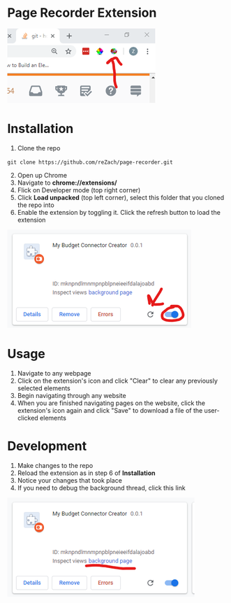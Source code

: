 # Page Recorder Extension
![](./README%20images/Menu%20icon.png)

# Installation
1. Clone the repo 

`git clone https://github.com/reZach/page-recorder.git`

2. Open up Chrome
3. Navigate to **chrome://extensions/**
4. Flick on Developer mode (top right corner)
5. Click **Load unpacked** (top left corner), select this folder that you cloned the repo into
6. Enable the extension by toggling it. Click the refresh button to load the extension

![](./README%20images/Extension%20card.png)

# Usage
1. Navigate to any webpage
2. Click on the extension's icon and click "Clear" to clear any previously selected elements
3. Begin navigating through any website
4. When you are finished navigating pages on the website, click the extension's icon again and click "Save" to download a file of the user-clicked elements

# Development
1. Make changes to the repo
2. Reload the extension as in step 6 of **Installation**
3. Notice your changes that took place
4. If you need to debug the background thread, click this link

![](./README%20images/Debug%20background%20thread.png)
